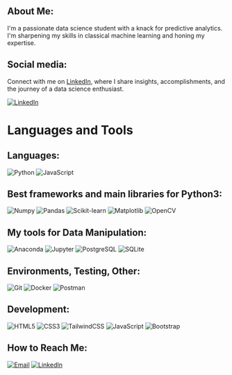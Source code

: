 ## About Me:
I'm a passionate data science student with a knack for predictive analytics. I'm sharpening my skills in classical machine learning and honing my expertise.


## Social media:
Connect with me on [LinkedIn](https://www.linkedin.com/in/mahirajsb/), where I share insights, accomplishments, and the journey of a data science enthusiast.

[![LinkedIn](https://img.shields.io/badge/LinkedIn-0077B5?style=for-the-badge&logo=linkedin&logoColor=white)](https://www.linkedin.com/in/mahirajsb/)

# Languages and Tools

## Languages:
![Python](https://img.shields.io/badge/python-3670A0?style=for-the-badge&logo=python&logoColor=ffdd54)
![JavaScript](https://img.shields.io/badge/javascript-323330?style=for-the-badge&logo=javascript&logoColor=F7DF1E)


## Best frameworks and main libraries for Python3:
![Numpy](https://img.shields.io/badge/numpy-013243?style=for-the-badge&logo=numpy&logoColor=white)
![Pandas](https://img.shields.io/badge/pandas-150458?style=for-the-badge&logo=pandas&logoColor=white)
![Scikit-learn](https://img.shields.io/badge/scikit--learn-F7931E?style=for-the-badge&logo=scikit-learn&logoColor=white)
![Matplotlib](https://img.shields.io/badge/Matplotlib-#E3E3E3?style=for-the-badge&logo=Matplotlib&logoColor=black)
![OpenCV](https://img.shields.io/badge/opencv-5C3EE8?style=for-the-badge&logo=opencv&logoColor=white)

## My tools for Data Manipulation:
![Anaconda](https://img.shields.io/badge/anaconda-44A833?style=for-the-badge&logo=anaconda&logoColor=white)
![Jupyter](https://img.shields.io/badge/jupyter-F37626?style=for-the-badge&logo=jupyter&logoColor=white)
![PostgreSQL](https://img.shields.io/badge/postgres-316192?style=for-the-badge&logo=postgresql&logoColor=white)
![SQLite](https://img.shields.io/badge/sqlite-003B57?style=for-the-badge&logo=sqlite&logoColor=white)

## Environments, Testing, Other:
![Git](https://img.shields.io/badge/git-F05032?style=for-the-badge&logo=git&logoColor=white)
![Docker](https://img.shields.io/badge/docker-2496ED?style=for-the-badge&logo=docker&logoColor=white)
![Postman](https://img.shields.io/badge/postman-FF6C37?style=for-the-badge&logo=postman&logoColor=white)


## Development:
![HTML5](https://img.shields.io/badge/html5-E34F26?style=for-the-badge&logo=html5&logoColor=white)
![CSS3](https://img.shields.io/badge/css3-1572B6?style=for-the-badge&logo=css3&logoColor=white)
![TailwindCSS](https://img.shields.io/badge/tailwindcss-38B2AC?style=for-the-badge&logo=tailwind-css&logoColor=white)
![JavaScript](https://img.shields.io/badge/javascript-323330?style=for-the-badge&logo=javascript&logoColor=F7DF1E)
![Bootstrap](https://img.shields.io/badge/bootstrap-563D7C?style=for-the-badge&logo=bootstrap&logoColor=white)

## How to Reach Me:
[![Email](https://img.shields.io/badge/email-D14836?style=for-the-badge&logo=gmail&logoColor=white)](mailto:mahirajsinghbaghela@gmail.com)
[![LinkedIn](https://img.shields.io/badge/LinkedIn-0077B5?style=for-the-badge&logo=linkedin&logoColor=white)](https://www.linkedin.com/in/mahirajsb/)


